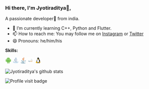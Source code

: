 ### Hi there, I'm Jyotiraditya👦,
A passionate developer🎯 from india.
- 🌱 I’m currently learning C++, Python and Flutter.
- 📫 How to reach me: You may follow me on [Instagram](https://instagram.com/im_jyotiraditya) or [Twitter](https://twitter.com/im_jyotiraditya)
- 😄 Pronouns: he/him/his

**Skills:**  

<code><img height="20" src="https://raw.githubusercontent.com/github/explore/80688e429a7d4ef2fca1e82350fe8e3517d3494d/topics/android/android.png"></code>
<code><img height="20" src="https://raw.githubusercontent.com/github/explore/80688e429a7d4ef2fca1e82350fe8e3517d3494d/topics/c/c.png"></code>
<code><img height="20" src="https://raw.githubusercontent.com/github/explore/80688e429a7d4ef2fca1e82350fe8e3517d3494d/topics/java/java.png"></code>
<code><img height="20" src="https://raw.githubusercontent.com/github/explore/80688e429a7d4ef2fca1e82350fe8e3517d3494d/topics/mysql/mysql.png"></code>
<code><img height="20" src="https://raw.githubusercontent.com/github/explore/80688e429a7d4ef2fca1e82350fe8e3517d3494d/topics/linux/linux.png"></code>

![Jyotiraditya's github stats](https://github-readme-stats.vercel.app/api?username=imjyotiraditya&show_icons=true&count_private=true&title_color=333&icon_color=333&hide=["issues"])

![Profile visit badge](https://komarev.com/ghpvc/?username=imjyotiraditya&style=flat-square)
